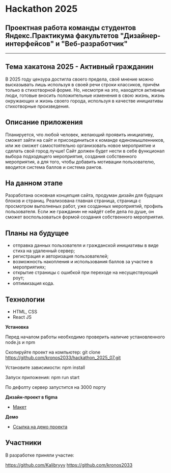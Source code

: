 # Hackathon 2025
## Проектная работа команды студентов Яндекс.Практикума факультетов "Дизайнер-интерфейсов" и "Веб-разработчик" 
------
## Тема хакатона 2025 - Активный гражданин

В 2025 году цензура достигла своего предела, своё мнение можно высказывать лишь используя в своей речи строки классиков, причём только в стихотворной форме. Но, несмотря на это, находятся активные люди, готовые вносить положительные изменения в свою жизнь, жизнь окружающих и жизнь своего города, используя в качестве инициативы стихотворные произведения. 

## Описание приложения

Планируется, что любой человек, желающий проявить инициативу, сможет зайти на сайт и присоединиться к команде единомышленников, или же сможет самостоятельно организовать новое мероприятие и сделать свой город лучше! Сайт должен будет нести в себе функционал выбора подходящего мероприятия, создания собственного мероприятия, а для того, чтобы добавить мотивации пользователю, вводится система баллов и система рангов.

## На данном этапе 

Разработана основная концепция сайта, продуман дизайн для будущих блоков и страниц. Реализована главная страница, страница с просмотром выполненых работ, уже созданных мероприятий, профиль пользователя. Если же гражданин не найдёт себе дела по душе, он сможет воспользоваться формой создания собственного мероприятия.

## Планы на будущее
* отправка данных пользователя и гражданской инициативы в виде стиха на удаленный сервер; 
* регистрация и авторизация пользователей; 
* возможность накопления и использования баллов за участие в мероприятиях;
* открытие страницы с ошибкой при переходе на несуществующий роут;
* оптимизация кода.

## Технологии
* HTML, CSS 
* React JS

**Установка**

Перед началом работы необходимо проверить наличие установленного node.js и npm

Скопируйте проект на компьютер:
git clone https://github.com/kronos2033/hackathon_2025_07.git

Установите зависимости:
npm install

Запуск приложения:
npm run start

По дефолту сервер запустится на 3000 порту

**Дизайн-проект в figma**

* [Макет](https://www.figma.com/file/oGfzpNai4P0WVHbh1STKd7/Hackathon_2025_07?node-id=133%3A17905)

**Демо**

* [Ссылка на демо проекта](https://kronos2033.github.io/hackathon_2025_07/)

## Участники

В разработке приняли участие:

https://github.com/Kalibryyy
https://github.com/kronos2033
